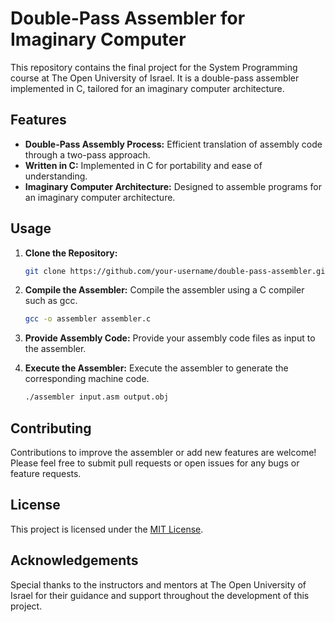 
# Double-Pass Assembler for Imaginary Computer

This repository contains the final project for the System Programming course at The Open University of Israel. It is a double-pass assembler implemented in C, tailored for an imaginary computer architecture.

## Features

- **Double-Pass Assembly Process:** Efficient translation of assembly code through a two-pass approach.
- **Written in C:** Implemented in C for portability and ease of understanding.
- **Imaginary Computer Architecture:** Designed to assemble programs for an imaginary computer architecture.

## Usage

1. **Clone the Repository:**
   ```bash
   git clone https://github.com/your-username/double-pass-assembler.git
   ```

2. **Compile the Assembler:**
   Compile the assembler using a C compiler such as gcc.
   ```bash
   gcc -o assembler assembler.c
   ```

3. **Provide Assembly Code:**
   Provide your assembly code files as input to the assembler.

4. **Execute the Assembler:**
   Execute the assembler to generate the corresponding machine code.
   ```bash
   ./assembler input.asm output.obj
   ```

## Contributing

Contributions to improve the assembler or add new features are welcome! Please feel free to submit pull requests or open issues for any bugs or feature requests.

## License

This project is licensed under the [MIT License](LICENSE).

## Acknowledgements

Special thanks to the instructors and mentors at The Open University of Israel for their guidance and support throughout the development of this project.


